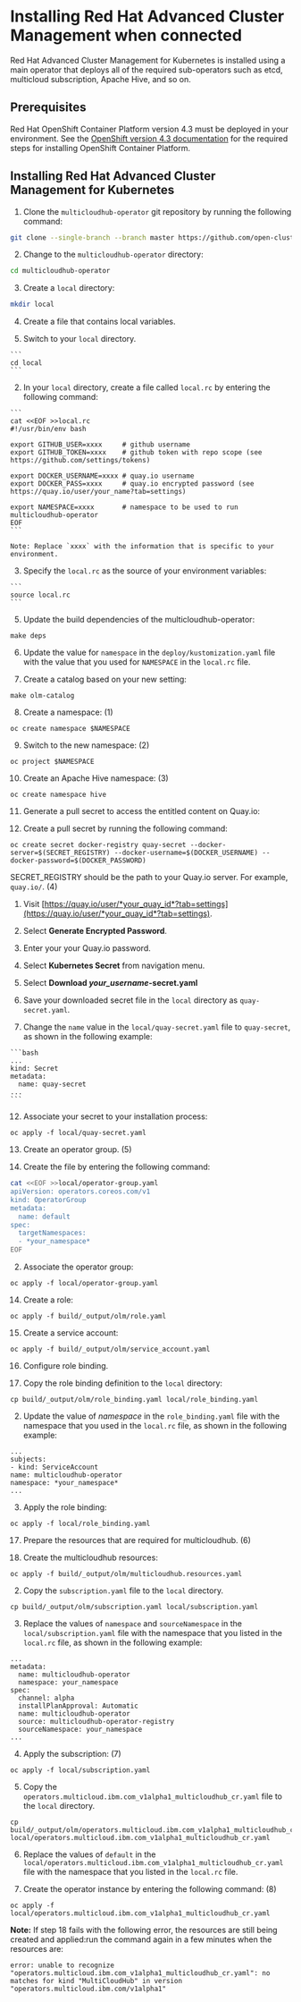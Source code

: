 # Installing Red Hat Advanced Cluster Management when connected

Red Hat Advanced Cluster Management for Kubernetes is installed using a main operator that deploys all of the required sub-operators such as etcd, multicloud subscription, Apache Hive, and so on.  

## Prerequisites

Red Hat OpenShift Container Platform version 4.3 must be deployed in your environment. See the [OpenShift version 4.3 documentation](https://docs.openshift.com/container-platform/4.3/welcome/index.html) for the required steps for installing OpenShift Container Platform. 

## Installing Red Hat Advanced Cluster Management for Kubernetes

1. Clone the `multicloudhub-operator` git repository by running the following command:

  ```bash
  git clone --single-branch --branch master https://github.com/open-cluster-management/multicloudhub-operator.git
  ```

2. Change to the `multicloudhub-operator` directory:

  ```bash
  cd multicloudhub-operator
  ```
	
3. Create a `local` directory:

  ```bash
  mkdir local
  ```

4. Create a file that contains local variables. 

  1. Switch to your `local` directory. 
    
	```
	cd local
	```
	  
  2. In your `local` directory, create a file called `local.rc` by entering the following command:
  
    ```
    cat <<EOF >>local.rc
    #!/usr/bin/env bash

    export GITHUB_USER=xxxx     # github username
    export GITHUB_TOKEN=xxxx    # github token with repo scope (see https://github.com/settings/tokens)

    export DOCKER_USERNAME=xxxx # quay.io username
    export DOCKER_PASS=xxxx     # quay.io encrypted password (see https://quay.io/user/your_name?tab=settings)

    export NAMESPACE=xxxx       # namespace to be used to run multicloudhub-operator
    EOF
    ```
	
	Note: Replace `xxxx` with the information that is specific to your environment.

  3. Specify the `local.rc` as the source of your environment variables:
  
    ```
	source local.rc
	```
	
5. Update the build dependencies of the multicloudhub-operator:

  ```
  make deps
  ```

6. Update the value for `namespace` in the `deploy/kustomization.yaml` file with the value that you used for `NAMESPACE` in the `local.rc` file. 

7. Create a catalog based on your new setting: 

  ```
  make olm-catalog
  ```

8. Create a namespace: (1)

  ```
  oc create namespace $NAMESPACE
  ```

9. Switch to the new namespace: (2)

  ```
  oc project $NAMESPACE
  ```  

10. Create an Apache Hive namespace: (3)

  ```
  oc create namespace hive  
  ```
  
11. Generate a pull secret to access the entitled content on Quay.io:
  
  1. Create a pull secret by running the following command: 
  
  ```
  oc create secret docker-registry quay-secret --docker-server=$(SECRET_REGISTRY) --docker-username=$(DOCKER_USERNAME) --docker-password=$(DOCKER_PASSWORD)
  ```
  SECRET_REGISTRY should be the path to your Quay.io server. For example,  `quay.io/`.
  (4)
  
  1. Visit [https://quay.io/user/*your_quay_id*?tab=settings](https://quay.io/user/*your_quay_id*?tab=settings).
  
  2. Select **Generate Encrypted Password**.
  
  3. Enter your your Quay.io password.
  
  4. Select **Kubernetes Secret** from navigation menu.
  
  5. Select **Download *your_username*-secret.yaml**
  
  6. Save your downloaded secret file in the `local` directory as `quay-secret.yaml`. 
  
  7. Change the `name` value in the `local/quay-secret.yaml` file to `quay-secret`, as shown in the following example:
 
    ```bash
    ...
    kind: Secret
    metadata:
      name: quay-secret
    ...
    ```

12. Associate your secret to your installation process:

  ```
  oc apply -f local/quay-secret.yaml
  ```
  
13. Create an operator group. (5)
 
  1. Create the file by entering the following command:
  
  ```bash
  cat <<EOF >>local/operator-group.yaml
  apiVersion: operators.coreos.com/v1
  kind: OperatorGroup
  metadata:
    name: default
  spec:
    targetNamespaces:
    - *your_namespace*
  EOF
  ```
  
  2. Associate the operator group:
  
  ```
  oc apply -f local/operator-group.yaml
  ```
  
14. Create a role:

  ```
  oc apply -f build/_output/olm/role.yaml
  ```
  
15. Create a service account: 

  ```
  oc apply -f build/_output/olm/service_account.yaml
  ```

16. Configure role binding.
  
  1. Copy the role binding definition to the `local` directory:

  ```
  cp build/_output/olm/role_binding.yaml local/role_binding.yaml
  ```

  2. Update the value of *namespace* in the `role_binding.yaml` file with the namespace that you used in the `local.rc` file, as shown in the following example:

  ```
  ...
  subjects:
  - kind: ServiceAccount
  name: multicloudhub-operator
  namespace: *your_namespace*
  ...
  ```

  3. Apply the role binding:

  ```
  oc apply -f local/role_binding.yaml
  ```

17. Prepare the resources that are required for multicloudhub. (6)
   
  1. Create the multicloudhub resources:
  
  ```
  oc apply -f build/_output/olm/multicloudhub.resources.yaml
  ```
  
  2. Copy the `subscription.yaml` file to the `local` directory. 
  
  ```
  cp build/_output/olm/subscription.yaml local/subscription.yaml
  ```
  
  3. Replace the values of `namespace` and `sourceNamespace` in the `local/subscription.yaml` file with the namespace that you listed in the `local.rc` file, as shown in the following example:

  ```
  ...
  metadata:
    name: multicloudhub-operator
    namespace: your_namespace
  spec:
    channel: alpha
    installPlanApproval: Automatic
    name: multicloudhub-operator
    source: multicloudhub-operator-registry
    sourceNamespace: your_namespace
  ...  
  ```
	
  4. Apply the subscription: (7)
	
  ```
  oc apply -f local/subscription.yaml
  ```

  5. Copy the `operators.multicloud.ibm.com_v1alpha1_multicloudhub_cr.yaml` file to the `local` directory. 
  
  ```
  cp build/_output/olm/operators.multicloud.ibm.com_v1alpha1_multicloudhub_cr.yaml local/operators.multicloud.ibm.com_v1alpha1_multicloudhub_cr.yaml
  ```
	
  6. Replace the values of `default` in the `local/operators.multicloud.ibm.com_v1alpha1_multicloudhub_cr.yaml` file with the namespace that you listed in the `local.rc` file.
  
18. Create the operator instance by entering the following command: (8)

  ```
  oc apply -f local/operators.multicloud.ibm.com_v1alpha1_multicloudhub_cr.yaml
  ```
  **Note:** If step 18 fails with the following error, the resources are still being created and applied:run the command again in a few minutes when the resources are:
  
  ```
  error: unable to recognize "operators.multicloud.ibm.com_v1alpha1_multicloudhub_cr.yaml": no matches for kind "MultiCloudHub" in version "operators.multicloud.ibm.com/v1alpha1"
  ```
  
